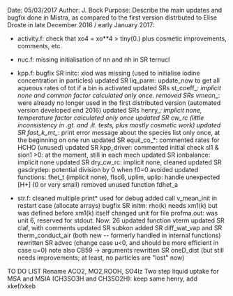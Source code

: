Date: 05/03/2017
Author: J. Bock
Purpose: Describe the main updates and bugfix done in Mistra, as compared to the first version distrbuted to Elise Droste in late December 2016 / early January 2017:

   - activity.f: check that xo4 = xo**4 > tiny(0.)
                 plus cosmetic improvements, comments, etc.

   - nuc.f: missing initialisation of nn and nh in SR ternucl

   - kpp.f: bugfix SR initc: xiod was missing (used to initialise iodine concentration in particles)
            updated SR liq_parm: update_now to get all aqueous rates of tot if a bin is activated
	    updated SRs st_coeff_*: implicit none and common factor calculated only once.
	    removed SRs vmean_*: were already no longer used in the first distributed version (automated version developed end 2016)
	    updated SRs henry_*: implicit none, temperature factor calculated only once
            updated SR cw_rc (little inconsistency in .gt. and .lt. tests, plus mostly cosmetic work)
	    updated SR fast_k_mt_*: print error message about the species list only once, at the beginning on one run
	    updated SR equil_co_*: commented rates for HCHO (unused)
	    updated SR kpp_driver: commented initial check sl1 & sion1 >0: at the moment, still in each mech
	    updated SR ionbalance: implicit none
	    updated SR dry_cw_rc: implicit none, cleaned
	    updated SR gasdrydep: potential division by 0 when f0=0 avoided
	    updated functions: fhet_t (implicit none), flsc6, uplim, uplip: handle unexpected [H+] (0 or very small)
	    removed unused function fdhet_a

   - str.f: cleaned multiple print* used for debug
	    added call v_mean_init in restart case (allocate arrays)
	    bugfix SR initm: rho(k) needs xm1(k) but was defined before xm1(k) itself
            changed unit for file profma.out: was unit 6, reserved for stdout. Now: 26
	    updated function vterm
	    updated SR claf, with comments
	    updated SR subkon
	    added SR diff_wat_vap and SR therm_conduct_air (both new -- formerly handled in internal functions)
	    rewritten SR advec (change case u<0, and should be more efficient in case u=0) note also CB59 -> arguments
	    rewritten SR oneD_dist (but still needs improvements; at least, no particles are "lost" now)


TO DO LIST
Rename ACO2, MO2,ROOH, SO4lz
Two step liquid uptake for MSA and MSIA (CH3SO3H and CH3SO2H): keep same henry, add xkef/xkeb
